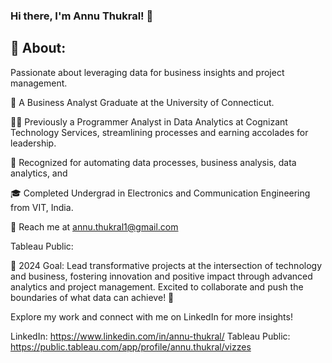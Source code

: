 ### Hi there, I'm Annu Thukral! 👋

## 🧐 About:
Passionate about leveraging data for business insights and project management.

🌱 A Business Analyst Graduate at the University of Connecticut.

👩‍💻 Previously a Programmer Analyst in Data Analytics at Cognizant Technology Services, streamlining processes and earning accolades for leadership.

🥇 Recognized for automating data processes, business analysis, data analytics, and 

🎓 Completed Undergrad in Electronics and Communication Engineering from VIT, India.

📧 Reach me at annu.thukral1@gmail.com

Tableau Public:

🚀 2024 Goal: Lead transformative projects at the intersection of technology and business, fostering innovation and positive impact through advanced analytics and project management. Excited to collaborate and push the boundaries of what data can achieve! 🌟

Explore my work and connect with me on LinkedIn for more insights!

LinkedIn: https://www.linkedin.com/in/annu-thukral/
Tableau Public: https://public.tableau.com/app/profile/annu.thukral/vizzes

